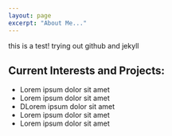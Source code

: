 ```yaml
---
layout: page
excerpt: "About Me..."
---
```


this is a test!  trying out github and jekyll

## Current Interests and Projects:

- Lorem ipsum dolor sit amet
- Lorem ipsum dolor sit amet
- DLorem ipsum dolor sit amet
- Lorem ipsum dolor sit amet
- Lorem ipsum dolor sit amet
